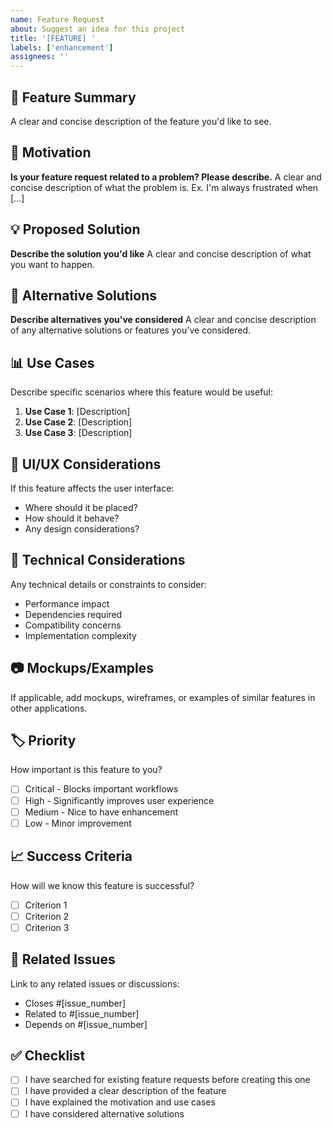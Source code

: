 ```yaml
---
name: Feature Request
about: Suggest an idea for this project
title: '[FEATURE] '
labels: ['enhancement']
assignees: ''
---
```


## 🚀 Feature Summary
A clear and concise description of the feature you'd like to see.

## 🎯 Motivation
**Is your feature request related to a problem? Please describe.**
A clear and concise description of what the problem is. Ex. I'm always frustrated when [...]

## 💡 Proposed Solution
**Describe the solution you'd like**
A clear and concise description of what you want to happen.

## 🔄 Alternative Solutions
**Describe alternatives you've considered**
A clear and concise description of any alternative solutions or features you've considered.

## 📊 Use Cases
Describe specific scenarios where this feature would be useful:
1. **Use Case 1**: [Description]
2. **Use Case 2**: [Description]
3. **Use Case 3**: [Description]

## 🎨 UI/UX Considerations
If this feature affects the user interface:
- Where should it be placed?
- How should it behave?
- Any design considerations?

## 🔧 Technical Considerations
Any technical details or constraints to consider:
- Performance impact
- Dependencies required
- Compatibility concerns
- Implementation complexity

## 📷 Mockups/Examples
If applicable, add mockups, wireframes, or examples of similar features in other applications.

## 🏷️ Priority
How important is this feature to you?
- [ ] Critical - Blocks important workflows
- [ ] High - Significantly improves user experience
- [ ] Medium - Nice to have enhancement
- [ ] Low - Minor improvement

## 📈 Success Criteria
How will we know this feature is successful?
- [ ] Criterion 1
- [ ] Criterion 2
- [ ] Criterion 3

## 🔗 Related Issues
Link to any related issues or discussions:
- Closes #[issue_number]
- Related to #[issue_number]
- Depends on #[issue_number]

## ✅ Checklist
- [ ] I have searched for existing feature requests before creating this one
- [ ] I have provided a clear description of the feature
- [ ] I have explained the motivation and use cases
- [ ] I have considered alternative solutions